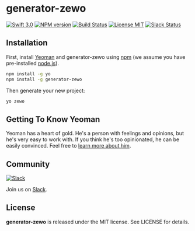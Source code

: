 # generator-zewo
> 

[![Swift 3.0][swift-image]][swift-url]
[![NPM version][npm-image]][npm-url]
[![Build Status][travis-image]][travis-url]
[![License MIT][mit-image]][mit-url]
[![Slack Status][slack-image]][slack-url]

## Installation

First, install [Yeoman](http://yeoman.io) and generator-zewo using [npm](https://www.npmjs.com/) (we assume you have pre-installed [node.js](https://nodejs.org/)).

```bash
npm install -g yo
npm install -g generator-zewo
```

Then generate your new project:

```bash
yo zewo
```

## Getting To Know Yeoman

Yeoman has a heart of gold. He&#39;s a person with feelings and opinions, but he&#39;s very easy to work with. If you think he&#39;s too opinionated, he can be easily convinced. Feel free to [learn more about him](http://yeoman.io/).

## Community

[![Slack](http://s13.postimg.org/ybwy92ktf/Slack.png)](http://slack.zewo.io)

Join us on [Slack](http://slack.zewo.io).

License
-------

**generator-zewo** is released under the MIT license. See LICENSE for details.


[swift-image]: https://img.shields.io/badge/Swift-3.0-orange.svg?style=flat
[swift-url]: https://swift.org
[npm-image]: https://badge.fury.io/js/generator-zewo.svg
[npm-url]: https://npmjs.org/package/generator-zewo
[travis-image]: https://travis-ci.org/Zewo/generator-zewo.svg?branch=master
[travis-url]: https://travis-ci.org/Zewo/generator-zewo
[mit-image]: https://img.shields.io/badge/License-MIT-blue.svg?style=flat
[mit-url]: https://tldrlegal.com/license/mit-license
[slack-image]: https://zewo-slackin.herokuapp.com/badge.svg
[slack-url]: http://slack.zewo.io
